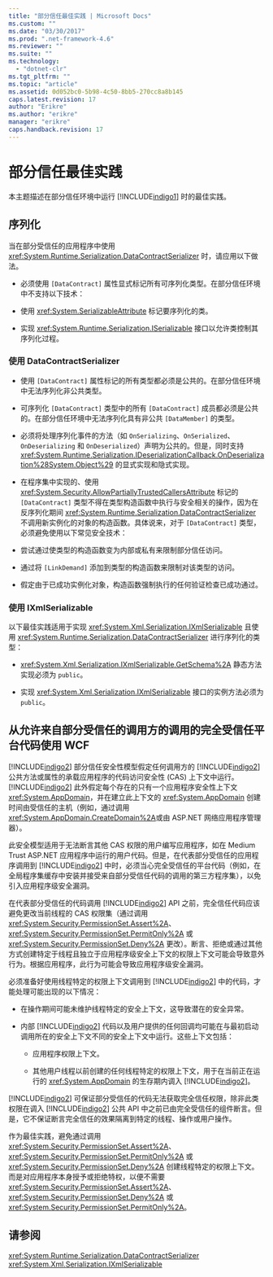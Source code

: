 ```yaml
---
title: "部分信任最佳实践 | Microsoft Docs"
ms.custom: ""
ms.date: "03/30/2017"
ms.prod: ".net-framework-4.6"
ms.reviewer: ""
ms.suite: ""
ms.technology: 
  - "dotnet-clr"
ms.tgt_pltfrm: ""
ms.topic: "article"
ms.assetid: 0d052bc0-5b98-4c50-8bb5-270cc8a8b145
caps.latest.revision: 17
author: "Erikre"
ms.author: "erikre"
manager: "erikre"
caps.handback.revision: 17
---
```

# 部分信任最佳实践
本主题描述在部分信任环境中运行 [!INCLUDE[indigo1](../../../../includes/indigo1-md.md)] 时的最佳实践。  
  
## 序列化  
 当在部分受信任的应用程序中使用 <xref:System.Runtime.Serialization.DataContractSerializer> 时，请应用以下做法。  
  
-   必须使用 `[DataContract]` 属性显式标记所有可序列化类型。在部分信任环境中不支持以下技术：  
  
-   使用 <xref:System.SerializableAttribute> 标记要序列化的类。  
  
-   实现 <xref:System.Runtime.Serialization.ISerializable> 接口以允许类控制其序列化过程。  
  
### 使用 DataContractSerializer  
  
-   使用 `[DataContract]` 属性标记的所有类型都必须是公共的。在部分信任环境中无法序列化非公共类型。  
  
-   可序列化 `[DataContract]` 类型中的所有 `[DataContract]` 成员都必须是公共的。在部分信任环境中无法序列化具有非公共 `[DataMember]` 的类型。  
  
-   必须将处理序列化事件的方法（如 `OnSerializing`、`OnSerialized`、`OnDeserializing` 和 `OnDeserialized`）声明为公共的。但是，同时支持 <xref:System.Runtime.Serialization.IDeserializationCallback.OnDeserialization%28System.Object%29> 的显式实现和隐式实现。  
  
-   在程序集中实现的、使用 <xref:System.Security.AllowPartiallyTrustedCallersAttribute> 标记的 `[DataContract]` 类型不得在类型构造函数中执行与安全相关的操作，因为在反序列化期间 <xref:System.Runtime.Serialization.DataContractSerializer> 不调用新实例化的对象的构造函数。具体说来，对于 `[DataContract]` 类型，必须避免使用以下常见安全技术：  
  
-   尝试通过使类型的构造函数变为内部或私有来限制部分信任访问。  
  
-   通过将 `[LinkDemand]` 添加到类型的构造函数来限制对该类型的访问。  
  
-   假定由于已成功实例化对象，构造函数强制执行的任何验证检查已成功通过。  
  
### 使用 IXmlSerializable  
 以下最佳实践适用于实现 <xref:System.Xml.Serialization.IXmlSerializable> 且使用 <xref:System.Runtime.Serialization.DataContractSerializer> 进行序列化的类型：  
  
-   <xref:System.Xml.Serialization.IXmlSerializable.GetSchema%2A> 静态方法实现必须为 `public`。  
  
-   实现 <xref:System.Xml.Serialization.IXmlSerializable> 接口的实例方法必须为 `public`。  
  
## 从允许来自部分受信任的调用方的调用的完全受信任平台代码使用 WCF  
 [!INCLUDE[indigo2](../../../../includes/indigo2-md.md)] 部分信任安全性模型假定任何调用方的 [!INCLUDE[indigo2](../../../../includes/indigo2-md.md)] 公共方法或属性的承载应用程序的代码访问安全性 \(CAS\) 上下文中运行。[!INCLUDE[indigo2](../../../../includes/indigo2-md.md)] 此外假定每个存在的只有一个应用程序安全性上下文 <xref:System.AppDomain>，并在建立此上下文的 <xref:System.AppDomain> 创建时间由受信任的主机（例如，通过调用  <xref:System.AppDomain.CreateDomain%2A>或由 ASP.NET 网络应用程序管理器）。  
  
 此安全模型适用于无法断言其他 CAS 权限的用户编写应用程序，如在 Medium Trust ASP.NET 应用程序中运行的用户代码。但是，在代表部分受信任的应用程序调用到 [!INCLUDE[indigo2](../../../../includes/indigo2-md.md)] 中时，必须当心完全受信任的平台代码（例如，在全局程序集缓存中安装并接受来自部分受信任代码的调用的第三方程序集），以免引入应用程序级安全漏洞。  
  
 在代表部分受信任的代码调用 [!INCLUDE[indigo2](../../../../includes/indigo2-md.md)] API 之前，完全信任代码应该避免更改当前线程的 CAS 权限集（通过调用 <xref:System.Security.PermissionSet.Assert%2A>、<xref:System.Security.PermissionSet.PermitOnly%2A> 或 <xref:System.Security.PermissionSet.Deny%2A> 更改）。断言、拒绝或通过其他方式创建特定于线程且独立于应用程序级安全上下文的权限上下文可能会导致意外行为。根据应用程序，此行为可能会导致应用程序级安全漏洞。  
  
 必须准备好使用线程特定的权限上下文调用到 [!INCLUDE[indigo2](../../../../includes/indigo2-md.md)] 中的代码，才能处理可能出现的以下情况：  
  
-   在操作期间可能未维护线程特定的安全上下文，这导致潜在的安全异常。  
  
-   内部 [!INCLUDE[indigo2](../../../../includes/indigo2-md.md)] 代码以及用户提供的任何回调均可能在与最初启动调用所在的安全上下文不同的安全上下文中运行。这些上下文包括：  
  
    -   应用程序权限上下文。  
  
    -   其他用户线程以前创建的任何线程特定的权限上下文，用于在当前正在运行的 <xref:System.AppDomain> 的生存期内调入 [!INCLUDE[indigo2](../../../../includes/indigo2-md.md)]。  
  
 [!INCLUDE[indigo2](../../../../includes/indigo2-md.md)] 可保证部分受信任的代码无法获取完全信任权限，除非此类权限在调入 [!INCLUDE[indigo2](../../../../includes/indigo2-md.md)] 公共 API 中之前已由完全受信任的组件断言。但是，它不保证断言完全信任的效果隔离到特定的线程、操作或用户操作。  
  
 作为最佳实践，避免通过调用 <xref:System.Security.PermissionSet.Assert%2A>、<xref:System.Security.PermissionSet.PermitOnly%2A> 或 <xref:System.Security.PermissionSet.Deny%2A> 创建线程特定的权限上下文。而是对应用程序本身授予或拒绝特权，以便不需要 <xref:System.Security.PermissionSet.Assert%2A>、<xref:System.Security.PermissionSet.Deny%2A> 或 <xref:System.Security.PermissionSet.PermitOnly%2A>。  
  
## 请参阅  
 <xref:System.Runtime.Serialization.DataContractSerializer>   
 <xref:System.Xml.Serialization.IXmlSerializable>